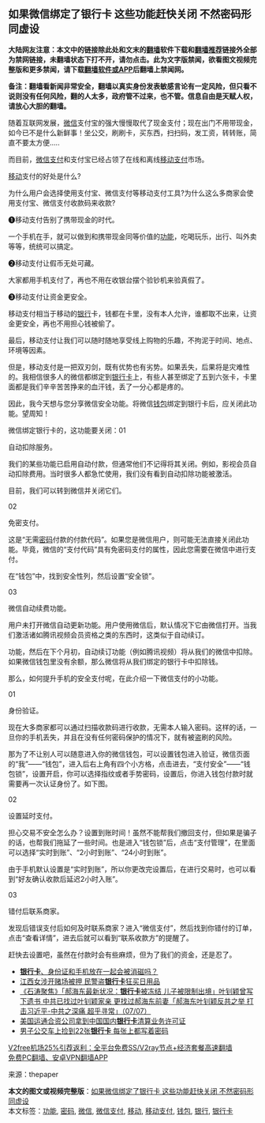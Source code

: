  <h2>如果微信绑定了银行卡 这些功能赶快关闭 不然密码形同虚设</h2> <p class="notice"><b>大陆网友注意：本文中的链接除此处和文末的<a href="https://github.com/bannedbook/fanqiang" >翻墙</a>软件下载和<a href="https://github.com/killgcd/justmysocks/blob/master/README.md">翻墙推荐</a>链接外全部为禁网链接，未翻墙状态下打不开，请勿点击。此为文字版禁闻，欲看图文视频完整版和更多禁闻，请下载<a href="https://github.com/bannedbook/fanqiang">翻墙软件或APP</a>后翻墙上禁闻网。</p><p>备注：翻墙看新闻非常安全，翻墙以真实身份发表敏感言论有一定风险，但只看不说则没有任何风险，翻的人太多，政府管不过来，也不管。信息自由是天赋人权，请放心大胆的翻墙。</b></p>  <div class="entry"> <p>随着互联网发展，<a href="https://www.bannedbook.org/bnews/tag/%e5%be%ae%e4%bf%a1/" class="st_tag internal_tag" rel="tag" title="标签 微信 下的日志">微信</a>支付宝的强大慢慢取代了现金支付；现在出门不用带现金，如今已不是什么新鲜事！坐公交，刷刷卡，买东西，扫扫码，发工资，转转账，简直不要太方便&#8230;..</p> <p>而目前，<a href="https://www.bannedbook.org/bnews/tag/%E5%BE%AE%E4%BF%A1%E6%94%AF%E4%BB%98/" class="st_tag internal_tag" rel="tag" title="标签 微信支付 下的日志">微信支付</a>和支付宝已经占领了在线和离线<a href="https://www.bannedbook.org/bnews/tag/%E7%A7%BB%E5%8A%A8%E6%94%AF%E4%BB%98/" class="st_tag internal_tag" rel="tag" title="标签 移动支付 下的日志">移动支付</a>市场。</p> <p><a href="https://www.bannedbook.org/bnews/tag/%E7%A7%BB%E5%8A%A8/" class="st_tag internal_tag" rel="tag" title="标签 移动 下的日志">移动</a>支付的好处是什么?</p> <p>为什么用户会选择使用支付宝、微信支付等移动支付工具?为什么这么多商家会使用支付宝、微信支付收款码来收款?</p> <p>❶移动支付告别了携带现金的时代。</p> <p>一个手机在手，就可以做到和携带现金同等价值的<a href="https://www.bannedbook.org/bnews/tag/%E5%8A%9F%E8%83%BD/" class="st_tag internal_tag" rel="tag" title="标签 功能 下的日志">功能</a>，吃喝玩乐，出行、叫外卖等等，统统可以搞定。</p> <p>❷移动支付让假币无处可藏。</p> <p>大家都用手机支付了，再也不用在收银台摆个验钞机来验真假了。</p> <p>❸移动支付让资金更安全。</p>  <p>移动支付相当于移动的<a href="https://www.bannedbook.org/bnews/tag/%e9%93%b6%e8%a1%8c/" class="st_tag internal_tag" rel="tag" title="标签 银行 下的日志">银行</a>卡，钱都在卡里，没有本人允许，谁都取不出来，让资金更安全，再也不用担心钱被偷了。</p> <p>最后，移动支付让我们可以随时随地享受线上购物的乐趣，不拘泥于时间、地点、环境等因素。</p> <p>但是，移动支付是一把双刃剑，既有优势也有劣势。如果丢失，后果将是灾难性的。我相信很多人的微信都绑定到<a href="https://www.bannedbook.org/bnews/tag/%E9%93%B6%E8%A1%8C%E5%8D%A1/" class="st_tag internal_tag" rel="tag" title="标签 银行卡 下的日志">银行卡</a>上，有些人甚至绑定了五到六张卡，卡里面都是我们辛辛苦苦挣来的血汗钱，丢了一分心都是疼的。</p> <p>因此，我今天想与您分享微信安全功能。将微信<a href="https://www.bannedbook.org/bnews/tag/%E9%92%B1%E5%8C%85/" class="st_tag internal_tag" rel="tag" title="标签 钱包 下的日志">钱包</a>绑定到银行卡后，应关闭此功能。望周知！</p> <p>微信绑定银行卡的，这功能要关闭：01</p> <p>自动扣除服务。</p> <p>我们的某些功能已启用自动付款，但通常他们不记得将其关闭。例如，影视会员自动扣除费用。当时很多人都急忙使用，我们没有看到自动扣除功能被激活。</p> <p>目前，我们可以转到微信并关闭它们。</p> <p>02</p>  <p>免密支付。</p> <p>这是“无需<a href="https://www.bannedbook.org/bnews/tag/%e5%af%86%e7%a0%81/" class="st_tag internal_tag" rel="tag" title="标签 密码 下的日志">密码</a>付款的付款代码”。如果您是微信用户，则可能无法直接关闭此功能。毕竟，微信的“支付代码”具有免密码支付的属性，因此您需要在微信中进行支付。</p> <p>在“钱包”中，找到安全性列，然后设置“安全锁”。</p> <p>03</p> <p>微信自动续费功能。</p> <p>用户未打开微信自动更新功能。用户使用微信后，默认情况下它由微信打开。当我们激活诸如腾讯视频会员资格之类的东西时，这类似于自动续订。</p> <p>功能，然后在下个月初，自动续订功能（例如腾讯视频）将从我们的微信中扣除。如果微信钱包里没有余额，那么微信将从我们绑定的银行卡中扣除钱。</p> <p>那么，如何提升手机的安全支付呢，在此介绍一下微信支付的小功能。</p> <p>01</p>  <p>身份验证。</p> <p>现在大多商家都可以通过扫描收款码进行收款，无需本人输入密码。这样的话，一旦你的手机丢失，并且在没有任何密码保护的情况下，就有被盗刷的风险。</p> <p>那为了不让别人可以随意进入你的微信钱包，可以设置钱包进入验证，微信页面的“我”——“钱包”，进入后右上角有四个小方格，点击进去，“支付安全”——“钱包锁”，设置开启，你可以选择指纹或者手势密码，设置后，你进入钱包付款时就需要再一次认证身份了。如下图。</p> <p>02</p> <p>设置延时支付。</p> <p>担心交易不安全怎么办？设置到账时间！虽然不能帮我们撤回支付，但如果是骗子的话，也帮我们拖延了一些时间。也是进入“钱包锁”后，点击“支付管理”，在里面可以选择“实时到账”、“2小时到账”、“24小时到账”。</p> <p>由于手机默认设置是“实时到账”，所以你更改完设置后，在进行交易时，也可以看到“好友确认收款后延迟2小时入账”。</p> <p>03</p> <p>错付后联系商家。</p>  <p>发现后错误支付后如何及时联系商家？进入“微信支付”，然后找到你错付的订单，点击“查看详情”，进去后就可以看到“联系收款方”的提醒了。</p> <p>赶快去设置吧，虽然在付款时会有些麻烦，但为了我们的资金，还是忍了。</p> <ul class='op-related-articles' title='相关阅读'> <li><a href='https://www.bannedbook.org/bnews/lifebaike/20201107/1427326.html' target='_blank'><b>银行卡</b>、身份证和手机放在一起会被消磁吗？</a></li> <li><a href='https://www.bannedbook.org/bnews/baitai/20200913/1395783.html' target='_blank'>江西女涉开赌场被押 民警盗<b>银行卡</b>狂买日用品</a></li> <li><a href='https://www.bannedbook.org/bnews/bannedvideo/20200709/1357938.html' target='_blank'>《石涛聚焦》「郝海东最新状况：<b>银行卡</b>被冻结 儿子被限制出境」叶钊颖曾写下遗书 中共已找过叶钊颖家亲 更找过郝海东前妻「郝海东叶钊颖反共之举 打击习近平-中共之深痛 超乎寻常」（07/07）</a></li> <li><a href='https://www.bannedbook.org/bnews/baitai/20200613/1344362.html' target='_blank'>美国运通合资公司拿到中国国内<b>银行卡</b>清算业务许可证</a></li> <li><a href='https://www.bannedbook.org/bnews/baitai/20200510/1326195.html' target='_blank'>男子公交车上捡到22张<b>银行卡</b> 每张上都写着密码</a></li> </ul> <p class="texttj"> <a href="https://www.bannedbook.org/forum23/topic22702.html" target="_blank">V2free机场25%引荐返利：全平台免费SS/V2ray节点+经济套餐高速翻墙</a><br/> <a href="https://github.com/bannedbook/fanqiang/wiki/%E7%A6%81%E9%97%BB%E7%BD%91%E5%AE%89%E5%8D%93%E7%BF%BB%E5%A2%99%E6%96%B0%E9%97%BBAPP" target="_blank">免费PC翻墙、安卓VPN翻墙APP</a></p><p> 来源：thepaper </p><a name='sharetosocial'></a>       <div><b>本文的图文或视频完整版</b>：<a href='https://www.bannedbook.org/bnews/lifebaike/20201209/1444609.html'>如果微信绑定了银行卡 这些功能赶快关闭 不然密码形同虚设</a></div>  </div><!--END ENTRY--> <div class="postfooter"> <div>本文标签：<a href="https://www.bannedbook.org/bnews/tag/%E5%8A%9F%E8%83%BD/" rel="tag">功能</a>, <a href="https://www.bannedbook.org/bnews/tag/%e5%af%86%e7%a0%81/" rel="tag">密码</a>, <a href="https://www.bannedbook.org/bnews/tag/%e5%be%ae%e4%bf%a1/" rel="tag">微信</a>, <a href="https://www.bannedbook.org/bnews/tag/%E5%BE%AE%E4%BF%A1%E6%94%AF%E4%BB%98/" rel="tag">微信支付</a>, <a href="https://www.bannedbook.org/bnews/tag/%E7%A7%BB%E5%8A%A8/" rel="tag">移动</a>, <a href="https://www.bannedbook.org/bnews/tag/%E7%A7%BB%E5%8A%A8%E6%94%AF%E4%BB%98/" rel="tag">移动支付</a>, <a href="https://www.bannedbook.org/bnews/tag/%E9%92%B1%E5%8C%85/" rel="tag">钱包</a>, <a href="https://www.bannedbook.org/bnews/tag/%e9%93%b6%e8%a1%8c/" rel="tag">银行</a>, <a href="https://www.bannedbook.org/bnews/tag/%E9%93%B6%E8%A1%8C%E5%8D%A1/" rel="tag">银行卡</a></div>  </div><!--END POSTFOOTER--> 